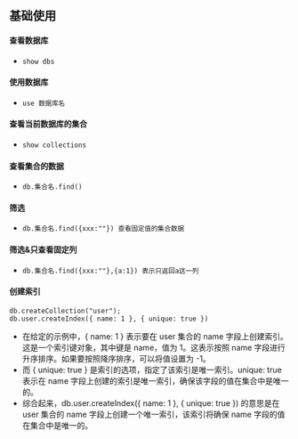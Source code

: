 ## 基础使用

#### 查看数据库
* `show dbs`

#### 使用数据库
* `use 数据库名`

#### 查看当前数据库的集合
* `show collections`

#### 查看集合的数据
* `db.集合名.find()`

#### 筛选
* `db.集合名.find({xxx:""}) 查看固定值的集合数据`

#### 筛选&只查看固定列
* `db.集合名.find({xxx:""},{a:1}) 表示只返回a这一列`

#### 创建索引
```mongo
db.createCollection("user"); 
db.user.createIndex({ name: 1 }, { unique: true })
```
* 在给定的示例中，{ name: 1 } 表示要在 user 集合的 name 字段上创建索引。这是一个索引键对象，其中键是 name，值为 1。这表示按照 name 字段进行升序排序。如果要按照降序排序，可以将值设置为 -1。
* 而 { unique: true } 是索引的选项，指定了该索引是唯一索引。unique: true 表示在 name 字段上创建的索引是唯一索引，确保该字段的值在集合中是唯一的。
* 综合起来，db.user.createIndex({ name: 1 }, { unique: true }) 的意思是在 user 集合的 name 字段上创建一个唯一索引，该索引将确保 name 字段的值在集合中是唯一的。



